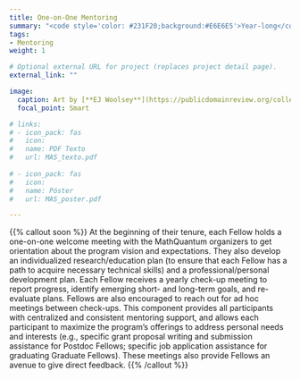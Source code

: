```yaml
---
title: One-on-One Mentoring
summary: "<code style='color: #231F20;background:#E6E6E5'>Year-long</code> <br> Each fellow has access to one-on-one career, professional, and research mentoring."
tags:
- Mentoring
weight: 1

# Optional external URL for project (replaces project detail page).
external_link: ""

image:
  caption: Art by [**EJ Woolsey**](https://publicdomainreview.org/collection/fancy-turning)
  focal_point: Smart

# links:
# - icon_pack: fas
#   icon:
#   name: PDF Texto
#   url: MAS_texto.pdf
  
# - icon_pack: fas
#   icon:
#   name: Póster
#   url: MAS_poster.pdf

---
```


{{% callout soon %}}
At the beginning of their tenure, each Fellow holds a one-on-one welcome meeting with the MathQuantum organizers to get orientation about the program vision and expectations. They also develop an individualized research/education plan (to ensure that each Fellow has a path to acquire necessary technical skills) and a professional/personal development plan. Each Fellow receives a yearly check-up meeting to report progress, identify emerging short- and long-term goals, and re-evaluate plans. Fellows are also encouraged to reach out for ad hoc meetings between check-ups. This component provides all participants with centralized and consistent mentoring support, and allows each participant to maximize the program’s offerings to address personal needs and interests (e.g., specific grant proposal writing and submission assistance for Postdoc Fellows; specific job application assistance for graduating Graduate Fellows). These meetings also provide Fellows an avenue to give direct feedback.
{{% /callout %}}
